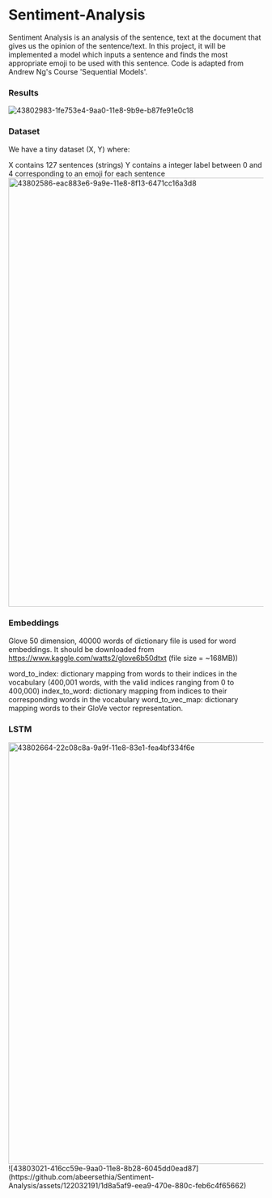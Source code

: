# Sentiment-Analysis
Sentiment Analysis is an analysis of the sentence, text at the document that gives us the opinion of the sentence/text. In this project, it will be implemented a model which inputs a sentence and finds the most appropriate emoji to be used with this sentence. Code is adapted from Andrew Ng's Course 'Sequential Models'.
### Results
![43802983-1fe753e4-9aa0-11e8-9b9e-b87fe91e0c18](https://github.com/abeersethia/Sentiment-Analysis/assets/122032191/a1271dfc-8e55-43d7-acc9-8b0d2b81e94e)
### Dataset
We have a tiny dataset (X, Y) where:

X contains 127 sentences (strings)
Y contains a integer label between 0 and 4 corresponding to an emoji for each sentence
<img width="847" alt="43802586-eac883e6-9a9e-11e8-8f13-6471cc16a3d8" src="https://github.com/abeersethia/Sentiment-Analysis/assets/122032191/e1e3c168-9347-4818-b075-d0f517e31cb2">

### Embeddings
Glove 50 dimension, 40000 words of dictionary file is used for word embeddings. It should be downloaded from https://www.kaggle.com/watts2/glove6b50dtxt (file size = ~168MB))

word_to_index: dictionary mapping from words to their indices in the vocabulary (400,001 words, with the valid indices ranging from 0 to 400,000)
index_to_word: dictionary mapping from indices to their corresponding words in the vocabulary
word_to_vec_map: dictionary mapping words to their GloVe vector representation.

### LSTM
<img width="833" alt="43802664-22c08c8a-9a9f-11e8-83e1-fea4bf334f6e" src="https://github.com/abeersethia/Sentiment-Analysis/assets/122032191/b6a2ee41-04f4-4382-94f1-978ac4565591">
![43803021-416cc59e-9aa0-11e8-8b28-6045dd0ead87](https://github.com/abeersethia/Sentiment-Analysis/assets/122032191/1d8a5af9-eea9-470e-880c-feb6c4f65662)

